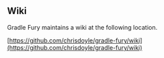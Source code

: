 ## Wiki

Gradle Fury maintains a wiki at the following location. 

[https://github.com/chrisdoyle/gradle-fury/wiki](https://github.com/chrisdoyle/gradle-fury/wiki)